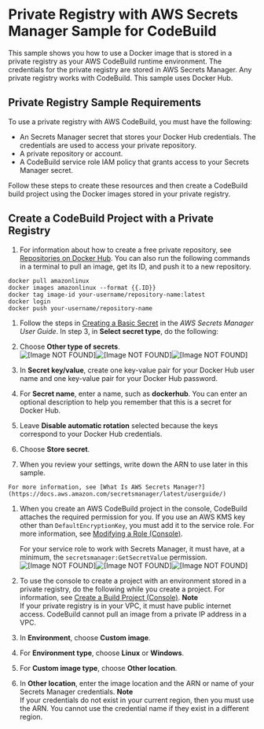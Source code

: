 # Private Registry with AWS Secrets Manager Sample for CodeBuild<a name="sample-private-registry"></a>

 This sample shows you how to use a Docker image that is stored in a private registry as your AWS CodeBuild runtime environment\. The credentials for the private registry are stored in AWS Secrets Manager\. Any private registry works with CodeBuild\. This sample uses Docker Hub\. 

## Private Registry Sample Requirements<a name="sample-private-registry-requirements"></a>

 To use a private registry with AWS CodeBuild, you must have the following: 
+  An Secrets Manager secret that stores your Docker Hub credentials\. The credentials are used to access your private repository\. 
+  A private repository or account\. 
+  A CodeBuild service role IAM policy that grants access to your Secrets Manager secret\. 

 Follow these steps to create these resources and then create a CodeBuild build project using the Docker images stored in your private registry\. 

## Create a CodeBuild Project with a Private Registry<a name="private-registry-sample-create-project"></a>

1.  For information about how to create a free private repository, see [Repositories on Docker Hub](https://docs.docker.com/docker-hub/repos/)\. You can also run the following commands in a terminal to pull an image, get its ID, and push it to a new repository\. 

   ```
   docker pull amazonlinux
   docker images amazonlinux --format {{.ID}}
   docker tag image-id your-username/repository-name:latest
   docker login
   docker push your-username/repository-name
   ```

1.  Follow the steps in [Creating a Basic Secret](https://docs.aws.amazon.com/secretsmanager/latest/userguide/manage_create-basic-secret.html) in the *AWS Secrets Manager User Guide*\. In step 3, in **Select secret type**, do the following: 

   1.  Choose **Other type of secrets**\.   
![\[Image NOT FOUND\]](http://docs.aws.amazon.com/codebuild/latest/userguide/images/private-registry-sample-secrets-manager.png)![\[Image NOT FOUND\]](http://docs.aws.amazon.com/codebuild/latest/userguide/)![\[Image NOT FOUND\]](http://docs.aws.amazon.com/codebuild/latest/userguide/)

   1.  In **Secret key/value**, create one key\-value pair for your Docker Hub user name and one key\-value pair for your Docker Hub password\. 

   1.  For **Secret name**, enter a name, such as **dockerhub**\. You can enter an optional description to help you remember that this is a secret for Docker Hub\. 

   1.  Leave **Disable automatic rotation** selected because the keys correspond to your Docker Hub credentials\. 

   1.  Choose **Store secret**\. 

   1.  When you review your settings, write down the ARN to use later in this sample\. 

    For more information, see [What Is AWS Secrets Manager?](https://docs.aws.amazon.com/secretsmanager/latest/userguide/) 

1.  When you create an AWS CodeBuild project in the console, CodeBuild attaches the required permission for you\. If you use an AWS KMS key other than `DefaultEncryptionKey`, you must add it to the service role\. For more information, see [Modifying a Role \(Console\)](https://docs.aws.amazon.com/IAM/latest/UserGuide/id_roles_manage_modify.html#roles-managingrole-editing-console)\. 

    For your service role to work with Secrets Manager, it must have, at a minimum, the `secretsmanager:GetSecretValue` permission\.   
![\[Image NOT FOUND\]](http://docs.aws.amazon.com/codebuild/latest/userguide/images/private-registry-sample-iam.png)![\[Image NOT FOUND\]](http://docs.aws.amazon.com/codebuild/latest/userguide/)![\[Image NOT FOUND\]](http://docs.aws.amazon.com/codebuild/latest/userguide/)

1.  To use the console to create a project with an environment stored in a private registry, do the following while you create a project\. For information, see [Create a Build Project \(Console\)](create-project.md#create-project-console)\. 
**Note**  
 If your private registry is in your VPC, it must have public internet access\. CodeBuild cannot pull an image from a private IP address in a VPC\. 

   1.  In **Environment**, choose **Custom image**\. 

   1.  For **Environment type**, choose **Linux** or **Windows**\. 

   1.  For **Custom image type**, choose **Other location**\. 

   1.  In **Other location**, enter the image location and the ARN or name of your Secrets Manager credentials\. 
**Note**  
 If your credentials do not exist in your current region, then you must use the ARN\. You cannot use the credential name if they exist in a different region\. 